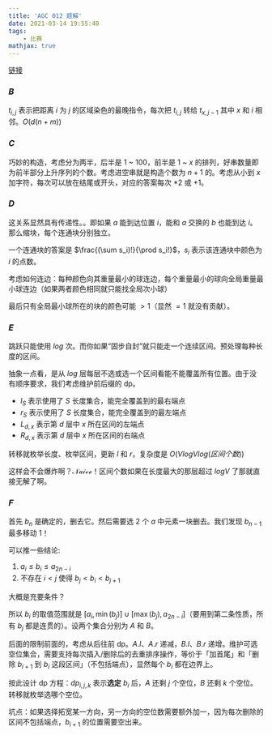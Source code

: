 ```yaml
---
title: 'AGC 012 题解'
date: 2021-03-14 19:55:40
tags: 
    - 比赛
mathjax: true
---
```


[链接](https://atcoder.jp/contests/agc012/tasks)

### $B$

$t_{i, j}$ 表示把距离 $i$ 为 $j$ 的区域染色的最晚指令，每次把 $t_{i, j}$ 转给 $t_{x, j - 1}$ 其中 $x$ 和 $i$ 相邻。$O(d(n + m))$

### $C$

巧妙的构造，考虑分为两半，后半是 $1$ ~ $100$，前半是 $1$ ~ $x$ 的排列，好串数量即为前半部分上升序列的个数。考虑进空串就是构造个数为 $n + 1$ 的。考虑从小到 $x$ 加字符，每次可以放在结尾或开头，对应的答案每次 $*2$ 或 $+1$。

### $D$

这关系显然具有传递性。。即如果 $a$ 能到达位置 $i$，能和 $a$ 交换的 $b$ 也能到达 $i$。那么缩块，每个连通块分别独立。

一个连通块的答案是 $\frac{(\sum s_i)!}{\prod s_i!}$，$s_i$ 表示该连通块中颜色为 $i$ 的点数。

考虑如何连边：每种颜色向其重量最小的球连边，每个重量最小的球向全局重量最小球连边（如果两者颜色相同就只能找全局次小球）

最后只有全局最小球所在的块的颜色可能 $> 1$（显然 $= 1$ 就没有贡献）。

### $E$

跳跃只能使用 $log$ 次。而你如果“固步自封”就只能走一个连续区间。预处理每种长度的区间。

抽象一点看，是从 $log$ 层每层不选或选一个区间看能不能覆盖所有位置。由于没有顺序要求，我们考虑维护前后缀的 dp。

- $l_S$ 表示使用了 $S$ 长度集合，能完全覆盖到的最右端点
- $r_S$ 表示使用了 $S$ 长度集合，能完全覆盖到的最左端点
- $L_{d, x}$ 表示第 $d$ 层中 $x$ 所在区间的左端点
- $R_{d, x}$ 表示第 $d$ 层中 $x$ 所在区间的右端点

转移就枚举长度、枚举区间，更新 $l$ 和 $r$，复杂度是 $O(V log V log(区间个数))$

这样会不会爆炸啊？$\mathcal{Naive}$！区间个数如果在长度最大的那层超过 $logV$ 了那就直接无解了啊。

### $F$

首先 $b_n$ 是确定的，删去它。然后需要选 $2$ 个 $a$ 中元素一块删去。我们发现 $b_{n - 1}$ 最多移动 $1$！

可以推一些结论:

1. $a_i \leq b_i \leq a_{2n - i}$
2. 不存在 $i < j$ 使得 $b_j < b_i < b_{j + 1}$

大概是充要条件？

所以 $b_i$ 的取值范围就是 $[a_i, \min(b_j)] \cup [\max(b_j), a_{2n - i}]$（要用到第二条性质，所有 $b_j$ 都是连贯的）。设两个集合分别为 $A$ 和 $B$。

后面的限制前面的，考虑从后往前 dp。$A.l$、$A.r$ 递减，$B.l$、$B.r$ 递增。维护可选空位集合，需要支持每次插入/删除后的去重排序操作，等价于「加首尾」和「删除 $b_{i + 1}$ 到 $b_i$ 这段区间」（不包括端点），显然每个 $b_i$ 都在边界上。

按此设计 dp 方程：$dp_{i, j, k}$ 表示**选定** $b_i$ 后，$A$ 还剩 $j$ 个空位，$B$ 还剩 $k$ 个空位。转移就枚举选哪个空位。

坑点：如果选择拓宽某一方向，另一方向的空位数需要额外加一，因为每次删除的区间不包括端点，$b_{i + 1}$ 的位置需要空出来。